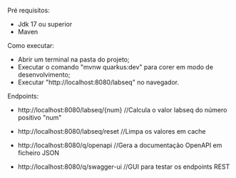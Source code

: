 Pré requisitos:
- Jdk 17 ou superior
- Maven

Como executar:
- Abrir um terminal na pasta do projeto;
- Executar o comando "mvnw quarkus:dev" para corer em modo de desenvolvimento;
- Executar "http://localhost:8080/labseq" no navegador.

Endpoints:

- http://localhost:8080/labseq/{num} //Calcula o valor labseq do número positivo "num"

- http://localhost:8080/labseq/reset //Limpa os valores em cache

- http://localhost:8080/q/openapi //Gera a documentação OpenAPI em ficheiro JSON

- http://localhost:8080/q/swagger-ui //GUI para testar os endpoints REST
